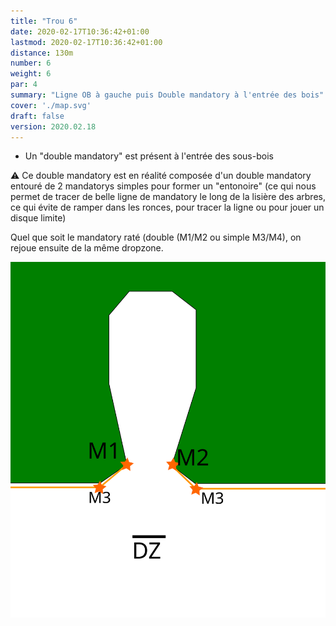 ```yaml
---
title: "Trou 6"
date: 2020-02-17T10:36:42+01:00
lastmod: 2020-02-17T10:36:42+01:00
distance: 130m
number: 6
weight: 6
par: 4
summary: "Ligne OB à gauche puis Double mandatory à l'entrée des bois"
cover: './map.svg'
draft: false
version: 2020.02.18
---
```


 - Un "double mandatory" est présent à l'entrée des sous-bois

⚠️ Ce double mandatory est en réalité composée d'un double mandatory entouré de 2 mandatorys simples pour former un "entonoire" (ce qui nous permet de tracer de belle ligne de mandatory le long de la lisière des arbres, ce qui évite de ramper dans les ronces, pour tracer la ligne ou pour jouer un disque limite)

Quel que soit le mandatory raté (double (M1/M2 ou simple M3/M4), on rejoue ensuite de la même dropzone.
    
![Détail mandatory](./manda.svg)
